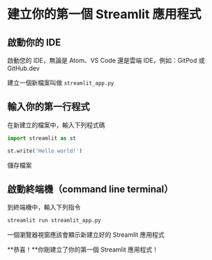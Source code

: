 # 建立你的第一個 Streamlit 應用程式

## 啟動你的 IDE

啟動您的 IDE，無論是 Atom、VS Code 還是雲端 IDE，例如：GitPod 或 GitHub.dev

建立一個新檔案叫做 `streamlit_app.py`

## 輸入你的第一行程式

在新建立的檔案中，輸入下列程式碼

```python
import streamlit as st

st.write('Hello world!')
```

儲存檔案

## 啟動終端機（command line terminal）

到終端機中，輸入下列指令

```bash
streamlit run streamlit_app.py
```

一個瀏覽器視窗應該會顯示新建立好的 Streamlit 應用程式

**恭喜！**你剛建立了你的第一個 Streamlit 應用程式！